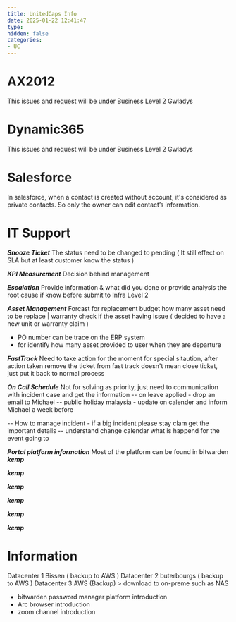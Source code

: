 ```yaml
---
title: UnitedCaps Info
date: 2025-01-22 12:41:47
type: 
hidden: false
categories:
- UC
---
```


# AX2012
This issues and request will be under Business Level 2 Gwladys


# Dynamic365
This issues and request will be under Business Level 2 Gwladys


# Salesforce  
In salesforce, when a contact is created without account, it's considered as private contacts. 
So only the owner can edit contact’s information.



# IT Support  

***Snooze Ticket***
The status need to be changed to pending ( It still effect on SLA but at least customer know the status )

***KPI Measurement***
Decision behind management

***Escalation***
Provide information & what did you done or provide analysis the root cause if know before submit to Infra Level 2

***Asset Management***
Forcast for replacement budget how many asset need to be replace | warranty check if the asset having issue ( decided to have a new unit or warranty claim )
- PO number can be trace on the ERP system
- for identify how many asset provided to user when they are departure

***FastTrack***
Need to take action for the moment for special sitaution, after action taken remove the ticket from fast track doesn't mean close ticket, just put it back to normal process


***On Call Schedule***
Not for solving as priority, just need to communication with incident case and get the information
\-- on leave applied - drop an email to Michael
\-- public holiday malaysia - update on calender and inform Michael a week before

\-- How to manage incident - if a big incident please stay clam get the important details
\-- understand change calendar what is happend for the event going to

***Portal platform information***
Most of the platform can be found in bitwarden
***kemp***

***kemp***

***kemp***

***kemp***

***kemp***

***kemp***


# Information
Datacenter 1 Bissen ( backup to AWS )
Datacenter 2 buterbourgs ( backup to AWS )
Datacenter 3 AWS (Backup) &gt; download to on-preme such as NAS

- bitwarden password manager platform introduction
- Arc browser introduction
- zoom channel introduction

